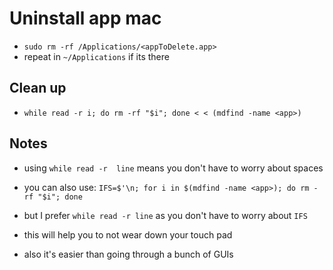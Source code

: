 # Uninstall app mac

- `sudo rm -rf /Applications/<appToDelete.app>` 
- repeat in `~/Applications` if its there

## Clean up

- `while read -r i; do rm -rf "$i"; done < < (mdfind -name <app>)`

## Notes

- using `while read -r  line` means you don't have  to worry about spaces
- you can also use: `IFS=$'\n; for i in $(mdfind -name <app>); do rm -rf "$i"; done`
- but  I prefer `while read -r line` as you don't have to worry about `IFS`

- this will help you to not wear down your touch pad
- also it's easier than going through a bunch of GUIs
